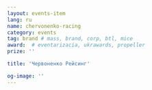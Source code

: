 ```yaml
---
layout: events-item
lang: ru
name: chervonenko-racing
category: events
tag: brand # mass, brand, corp, btl, mice
award:  # eventarizacia, ukrawards, propeller
prize: ''

title: 'Червоненко Рейсинг'

og-image: ''
---
```

